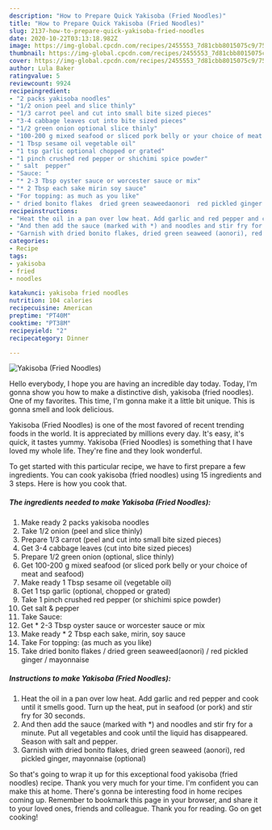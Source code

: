 ```yaml
---
description: "How to Prepare Quick Yakisoba (Fried Noodles)"
title: "How to Prepare Quick Yakisoba (Fried Noodles)"
slug: 2137-how-to-prepare-quick-yakisoba-fried-noodles
date: 2020-10-22T03:13:18.982Z
image: https://img-global.cpcdn.com/recipes/2455553_7d81cbb8015075c9/751x532cq70/yakisoba-fried-noodles-recipe-main-photo.jpg
thumbnail: https://img-global.cpcdn.com/recipes/2455553_7d81cbb8015075c9/751x532cq70/yakisoba-fried-noodles-recipe-main-photo.jpg
cover: https://img-global.cpcdn.com/recipes/2455553_7d81cbb8015075c9/751x532cq70/yakisoba-fried-noodles-recipe-main-photo.jpg
author: Lula Baker
ratingvalue: 5
reviewcount: 9924
recipeingredient:
- "2 packs yakisoba noodles"
- "1/2 onion peel and slice thinly"
- "1/3 carrot peel and cut into small bite sized pieces"
- "3-4 cabbage leaves cut into bite sized pieces"
- "1/2 green onion optional slice thinly"
- "100-200 g mixed seafood or sliced pork belly or your choice of meat and seafood"
- "1 Tbsp sesame oil vegetable oil"
- "1 tsp garlic optional chopped or grated"
- "1 pinch crushed red pepper or shichimi spice powder"
- " salt  pepper"
- "Sauce: "
- "* 2-3 Tbsp oyster sauce or worcester sauce or mix"
- "* 2 Tbsp each sake mirin soy sauce"
- "For topping: as much as you like"
- " dried bonito flakes  dried green seaweedaonori  red pickled ginger  mayonnaise"
recipeinstructions:
- "Heat the oil in a pan over low heat. Add garlic and red pepper and cook until it smells good. Turn up the heat, put in seafood (or pork) and stir fry for 30 seconds."
- "And then add the sauce (marked with *) and noodles and stir fry for a minute. Put all vegetables and cook until the liquid has disappeared. Season with salt and pepper."
- "Garnish with dried bonito flakes, dried green seaweed (aonori), red pickled ginger, mayonnaise (optional)"
categories:
- Recipe
tags:
- yakisoba
- fried
- noodles

katakunci: yakisoba fried noodles 
nutrition: 104 calories
recipecuisine: American
preptime: "PT40M"
cooktime: "PT38M"
recipeyield: "2"
recipecategory: Dinner

---
```



![Yakisoba (Fried Noodles)](https://img-global.cpcdn.com/recipes/2455553_7d81cbb8015075c9/751x532cq70/yakisoba-fried-noodles-recipe-main-photo.jpg)

Hello everybody, I hope you are having an incredible day today. Today, I'm gonna show you how to make a distinctive dish, yakisoba (fried noodles). One of my favorites. This time, I'm gonna make it a little bit unique. This is gonna smell and look delicious.



Yakisoba (Fried Noodles) is one of the most favored of recent trending foods in the world. It is appreciated by millions every day. It's easy, it's quick, it tastes yummy. Yakisoba (Fried Noodles) is something that I have loved my whole life. They're fine and they look wonderful.


To get started with this particular recipe, we have to first prepare a few ingredients. You can cook yakisoba (fried noodles) using 15 ingredients and 3 steps. Here is how you cook that.

<!--inarticleads1-->

##### The ingredients needed to make Yakisoba (Fried Noodles):

1. Make ready 2 packs yakisoba noodles
1. Take 1/2 onion (peel and slice thinly)
1. Prepare 1/3 carrot (peel and cut into small bite sized pieces)
1. Get 3-4 cabbage leaves (cut into bite sized pieces)
1. Prepare 1/2 green onion (optional, slice thinly)
1. Get 100-200 g mixed seafood (or sliced pork belly or your choice of meat and seafood)
1. Make ready 1 Tbsp sesame oil (vegetable oil)
1. Get 1 tsp garlic (optional, chopped or grated)
1. Take 1 pinch crushed red pepper (or shichimi spice powder)
1. Get  salt &amp; pepper
1. Take Sauce: 
1. Get * 2-3 Tbsp oyster sauce or worcester sauce or mix
1. Make ready * 2 Tbsp each sake, mirin, soy sauce
1. Take For topping: (as much as you like)
1. Take  dried bonito flakes / dried green seaweed(aonori) / red pickled ginger / mayonnaise




<!--inarticleads2-->

##### Instructions to make Yakisoba (Fried Noodles):

1. Heat the oil in a pan over low heat. Add garlic and red pepper and cook until it smells good. Turn up the heat, put in seafood (or pork) and stir fry for 30 seconds.
1. And then add the sauce (marked with *) and noodles and stir fry for a minute. Put all vegetables and cook until the liquid has disappeared. Season with salt and pepper.
1. Garnish with dried bonito flakes, dried green seaweed (aonori), red pickled ginger, mayonnaise (optional)




So that's going to wrap it up for this exceptional food yakisoba (fried noodles) recipe. Thank you very much for your time. I'm confident you can make this at home. There's gonna be interesting food in home recipes coming up. Remember to bookmark this page in your browser, and share it to your loved ones, friends and colleague. Thank you for reading. Go on get cooking!
